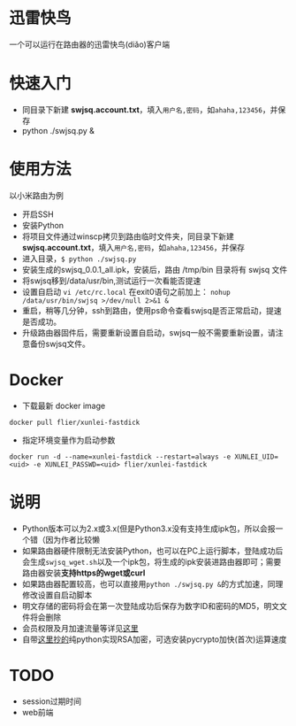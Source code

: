 迅雷快鸟
===
一个可以运行在路由器的迅雷快鸟(diǎo)客户端

# 快速入门
* 同目录下新建 __swjsq.account.txt__，填入`用户名,密码`，如`ahaha,123456`，并保存
* python ./swjsq.py &

# 使用方法
以小米路由为例

* 开启SSH
* 安装Python
* 将项目文件通过winscp拷贝到路由临时文件夹，同目录下新建 __swjsq.account.txt__，填入`用户名,密码`，如`ahaha,123456`，并保存
* 进入目录，`$ python ./swjsq.py`
* 安装生成的swjsq_0.0.1_all.ipk，安装后，路由 /tmp/bin 目录将有 swjsq 文件
* 将swjsq移到/data/usr/bin,测试运行一次看能否提速
* 设置自启动
     `vi /etc/rc.local`
	 在exit0语句之前加上：
     `nohup /data/usr/bin/swjsq >/dev/null 2>&1 &`
* 重启，稍等几分钟，ssh到路由，使用ps命令查看swjsq是否正常启动，提速是否成功。
* 升级路由器固件后，需要重新设置自启动，swjsq一般不需要重新设置，请注意备份swjsq文件。

# Docker

* 下载最新 docker image

```
docker pull flier/xunlei-fastdick
```

* 指定环境变量作为启动参数

```
docker run -d --name=xunlei-fastdick --restart=always -e XUNLEI_UID=<uid> -e XUNLEI_PASSWD=<uid> flier/xunlei-fastdick
```

# 说明
* Python版本可以为2.x或3.x(但是Python3.x没有支持生成ipk包，所以会报一个错（因为作者比较懒
* 如果路由器硬件限制无法安装Python，也可以在PC上运行脚本，登陆成功后会生成`swjsq_wget.sh`以及一个ipk包，将生成的ipk安装进路由器即可；需要路由器安装**支持https的wget或curl**
* 如果路由器配置较高，也可以直接用`python ./swjsq.py &`的方式加速，同理修改设置自启动脚本
* 明文存储的密码将会在第一次登陆成功后保存为数字ID和密码的MD5，明文文件将会删除
* 会员权限及月加速流量等详见[这里](http://swjsq.xunlei.com)
* 自带[这里抄的](https://github.com/mengskysama/XunLeiCrystalMinesMakeDie/blob/master/run.py)纯python实现RSA加密，可选安装pycrypto加快(首次)运算速度

# TODO
* session过期时间
* web前端
